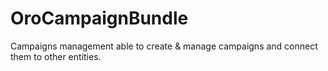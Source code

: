 OroCampaignBundle
===================

Campaigns management able to create & manage campaigns and connect them to other entities.
